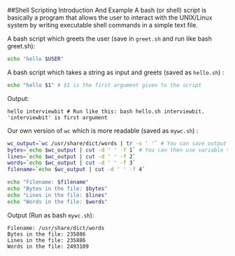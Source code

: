 ##Shell Scripting Introduction And Example
A bash (or shell) script is basically a program that allows the user to interact with the UNIX/Linux system by writing executable shell commands in a simple text file.

A bash script which greets the user (save in `greet.sh` and run like bash greet.sh):
```bash
echo "hello $USER"
```
A bash script which takes a string as input and greets (saved as `hello.sh`) :
```bash
echo "hello $1" # $1 is the first argument given to the script
```
Output:
```
hello interviewbit # Run like this: bash hello.sh interviewbit. 'interviewbit' is first argument 
```
Our own version of `wc` which is more readable (saved as `mywc.sh`) :
```bash
wc_output=`wc /usr/share/dict/words | tr -s ' '` # You can save output of a command in a variable
bytes=`echo $wc_output | cut -d ' ' -f 1` # You can then use variable to extract more useful information
lines=`echo $wc_output | cut -d ' ' -f 2`
words=`echo $wc_output | cut -d ' ' -f 3`
filename=`echo $wc_output | cut -d ' ' -f 4`

echo "Filename: $filename"
echo "Bytes in the file: $bytes"
echo "Lines in the file: $lines"
echo "Words in the file: $words"
```
Output (Run as bash `mywc.sh`):
```
Filename: /usr/share/dict/words
Bytes in the file: 235886
Lines in the file: 235886
Words in the file: 2493109
```
